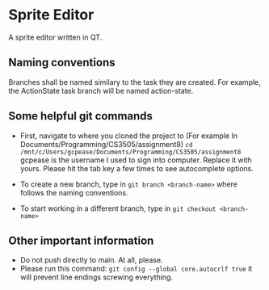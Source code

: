 # Sprite Editor
A sprite editor written in QT.

## Naming conventions
Branches shall be named similary to the task they are created.  For example, the ActionState task branch will be named action-state.

## Some helpful git commands
- First, navigate to where you cloned the project to (For example In Documents/Programming/CS3505/assignment8)
`cd /mnt/c/Users/gcpease/Documents/Programming/CS3505/assignment8` gcpease is the username I used to sign into computer. Replace it with yours. Please hit the tab key a few times to see autocomplete options.

- To create a new branch, type in
`git branch <branch-name>` where <branch-name> follows the naming conventions.

- To start working in a different branch, type in
  `git checkout <branch-name>`
  
## Other important information
  - Do not push directly to main. At all, please.
  - Please run this command: `git config --global core.autocrlf true` it will prevent line endings screwing everything.
  


